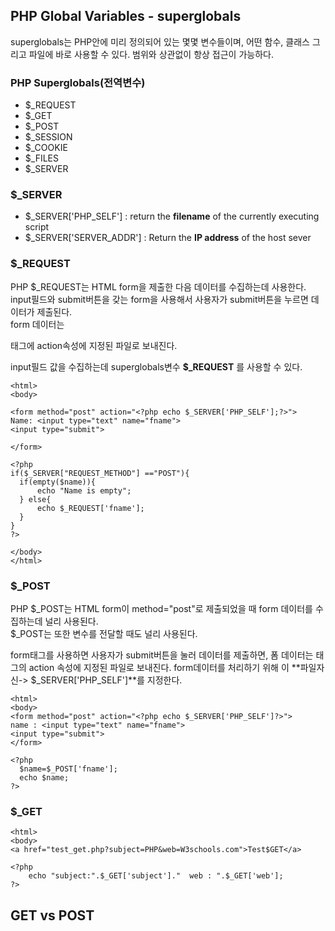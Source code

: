 ## PHP Global Variables - superglobals

superglobals는 PHP안에 미리 정의되어 있는 몇몇 변수들이며, 어떤 함수, 클래스 그리고 파일에 바로 사용할 수 있다. 범위와 상관없이 항상 접근이 가능하다.

### PHP Superglobals(전역변수)
- $_REQUEST
- $_GET
- $_POST
- $_SESSION
- $_COOKIE
- $_FILES
- $_SERVER

### $_SERVER

- $_SERVER['PHP_SELF'] : return the **filename** of the currently executing script
- $_SERVER['SERVER_ADDR'] : Return the **IP address** of the host sever

### $_REQUEST
PHP $_REQUEST는 HTML form을 제출한 다음 데이터를 수집하는데 사용한다.<br>
input필드와 submit버튼을 갖는 form을 사용해서 사용자가 submit버튼을 누르면 데이터가 제출된다. <br>
form 데이터는 <form>태그에 action속성에 지정된 파일로 보내진다. <br>

input필드 값을 수집하는데 superglobals변수 **$_REQUEST** 를 사용할 수 있다.
```
<html>
<body>

<form method="post" action="<?php echo $_SERVER['PHP_SELF'];?>">
Name: <input type="text" name="fname">
<input type="submit">

</form>

<?php
if($_SERVER["REQUEST_METHOD"] =="POST"){
  if(empty($name)){
      echo "Name is empty";
  } else{
      echo $_REQUEST['fname'];
  }
}
?>

</body>
</html>
```

### $_POST
PHP $_POST는 HTML form이 method="post"로 제출되었을 때 form 데이터를 수집하는데 널리 사용된다.<br>
$_POST는 또한 변수를 전달할 때도 널리 사용된다.<br>

form태그를 사용하면 사용자가 submit버튼을 눌러 데이터를 제출하면, 폼 데이터는 <form>태그의 action 속성에 지정된 파일로 보내진다.
form데이터를 처리하기 위해 이 **파일자신-> $_SERVER['PHP_SELF']**를 지정한다.
  
```
<html>
<body>
<form method="post" action="<?php echo $_SERVER['PHP_SELF']?>">
name : <input type="text" name="fname">
<input type="submit">
</form>

<?php
  $name=$_POST['fname'];
  echo $name;
?>
```

### $_GET
```
<html>
<body>
<a href="test_get.php?subject=PHP&web=W3schools.com">Test$GET</a>

<?php
    echo "subject:".$_GET['subject']."  web : ".$_GET['web'];
?>
```



## GET vs POST

